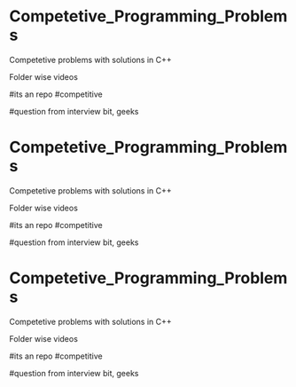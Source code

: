 # Competetive_Programming_Problems
Competetive problems with solutions in C++

Folder wise videos 

#its an repo
#competitive 

#question from interview bit, geeks
# Competetive_Programming_Problems
Competetive problems with solutions in C++

Folder wise videos 

#its an repo
#competitive 

#question from interview bit, geeks


# Competetive_Programming_Problems
Competetive problems with solutions in C++

Folder wise videos 

#its an repo
#competitive 

#question from interview bit, geeks
